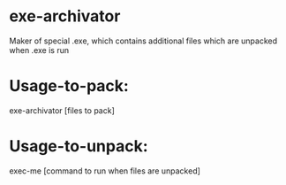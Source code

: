 # exe-archivator 
Maker of special .exe, which contains additional files which are unpacked when .exe is run  
# Usage-to-pack: 
exe-archivator [files to pack] 
# Usage-to-unpack: 
exec-me [command to run when files are unpacked]
